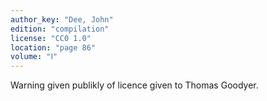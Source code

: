 ```yaml
---
author_key: "Dee, John"
edition: "compilation"
license: "CC0 1.0"
location: "page 86"
volume: "Ⅰ"
---
```

Warning given publikly of licence given to Thomas Goodyer.
